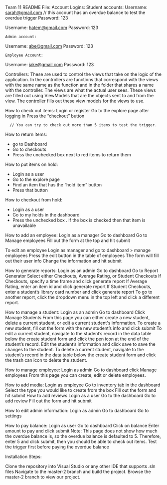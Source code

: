 Team 11 README File:
Account Logins:
	Student accounts:
Username: sarah@gmail.com // this account has an overdue balance to test the overdue trigger
Password: 123
	
Username: hatem@gmail.com
Password: 123

	Admin account:
Username: abe@gmail.com
Password: 123

	Employee Account:
Username: jake@gmail.com
Password: 123

Controllers: 
These are used to control the views that take on the logic of the application. In the controllers are functions that correspond with the views with the same name as the function and in the folder that shares a name with the controller. The views are what the actual user sees. These views are filled out using ViewModels that are the objects sent to and from the view. The controller  fills out these view models for the views to use. 
	
How to check out items:
Login or register
Go to the explore page after logging in
Press the “checkout” button 
	
      // You can try to check out more than 5 items to test the trigger.

How to return items:
<ul>
<li>
go to Dashboard
</li>
<li>
Go to checkouts
</li>
<li>
Press the unchecked box next to red items to return them
</li>
</ul>




How to put items on hold:
<ul>
	<li>Login as a user</li>
	<li>Go to the explore page</li>
	<li>Find an item that has the “hold item” button</li>
	<li>Press that button</li>
</ul>


How to checkout from hold:
<ul>
	<li>Login as a user</li>
	<li>Go to my holds in the dashboard</li>
	<li>Press the unchecked box . If the box is checked then that item is unavailable</li>
</ul>









How to add an employee:
Login as a manager
Go to dashboard 
Go to Manage employees
Fill out the form at the top and hit submit

To edit an employee
Login as manager and go to dashboard > manage employees
Press the edit button in the table of employees 
The form will fill out their user info
Change the information and hit submit

How to generate reports:
Login as an admin
Go to dashboard
Go to Report Generator
Select either Checkouts, Average Rating, or Student Checkouts
If Checkouts, specify a time frame and click generate report
If Average Rating, enter an item id and click generate report
If Student Checkouts, enter a student’s library card number and click generate report
To go to another report, click the dropdown menu in the top left and click a different report.
 
How to manage a student: 
Login as an admin
Go to dashboard
Click Manage Students
From this page you can either create a new student, delete a current student, or edit a current student's information. 
To create a new student, fill out the form with the new student’s info and click submit
To edit a current student, navigate to the student’s record in the data table below the create student form and click the pen icon at the end of the student’s record. Edit the student’s information and click save to save the changes to the student.
To delete a current student, navigate to the student’s record in the data table below the create student form and click the trash can icon to delete the student. 

How to manage employee:
Login as admin
 Go to dashboard 
 click Manage employees 
 From this page you can create, edit or delete employees.


How to add media:
Login as employee
Go to inventory tab in the dashboard
Select the type you would like to create from the box
Fill out the form and hit submit
How to add reviews
Login as a user
Go to the dashboard
Go to add review
Fill out the form and hit submit

How to edit admin information:
Login as admin
Go to dashboard
Go to settings

How to pay balance:
Login as user
Go to dashboard
Click on balance
Enter amount to pay and click submit
Note: This page does not show how much the overdue balance is, so the overdue balance is defaulted to 5. Therefore, enter 5 and click submit, then you should be able to check out items. Test the trigger first before paying the overdue balance


Installation Steps:

Clone the repository into Visual Studio or any other IDE that supports .sln files
Navigate to the master-2 branch and build the project.
Browse the master-2 branch to view our project. 

	



